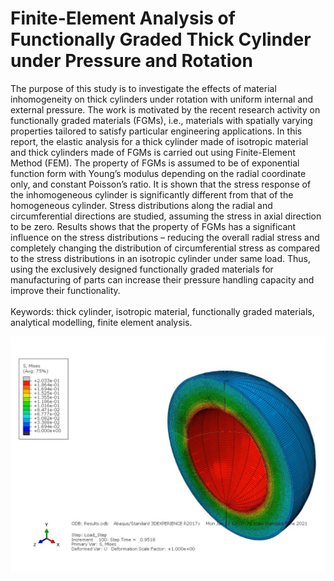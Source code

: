# Finite-Element Analysis of Functionally Graded Thick Cylinder under Pressure and Rotation
The purpose of this study is to investigate the effects of material inhomogeneity on thick
cylinders under rotation with uniform internal and external pressure. The work is motivated by
the recent research activity on functionally graded materials (FGMs), i.e., materials with
spatially varying properties tailored to satisfy particular engineering applications. In this report,
the elastic analysis for a thick cylinder made of isotropic material and thick cylinders made of
FGMs is carried out using Finite-Element Method (FEM). The property of FGMs is assumed
to be of exponential function form with Young’s modulus depending on the radial coordinate
only, and constant Poisson’s ratio. It is shown that the stress response of the inhomogeneous
cylinder is significantly different from that of the homogeneous cylinder. Stress distributions
along the radial and circumferential directions are studied, assuming the stress in axial direction
to be zero. Results shows that the property of FGMs has a significant influence on the stress
distributions – reducing the overall radial stress and completely changing the distribution of
circumferential stress as compared to the stress distributions in an isotropic cylinder under same
load. Thus, using the exclusively designed functionally graded materials for manufacturing of
parts can increase their pressure handling capacity and improve their functionality.
<br><br>
Keywords: thick cylinder, isotropic material, functionally graded materials, analytical
modelling, finite element analysis.

![Image of Yaktocat](https://github.com/srivastav-ayush/hyperelastic-spherical-actuator/blob/main/FEM%20Simulation.jpg)
